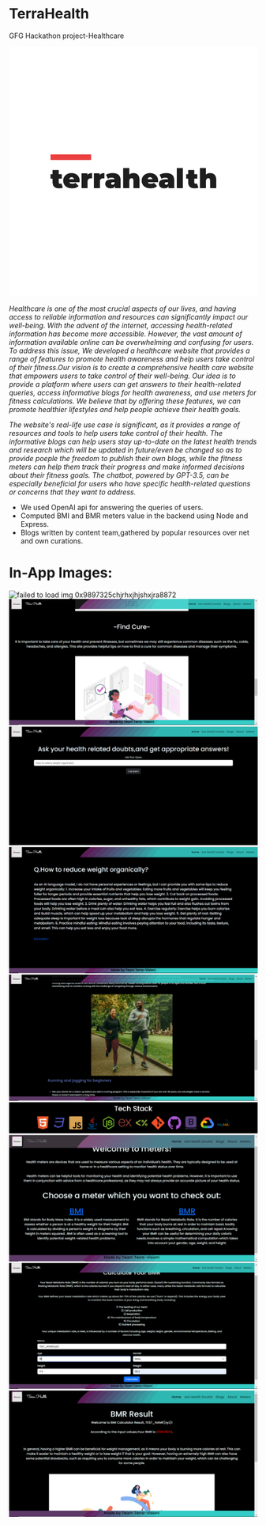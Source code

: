 # TerraHealth

GFG Hackathon project-Healthcare

![Failed to load image at 0x3kqer23rr9feedkka](./public/terralogo.svg)

_Healthcare is one of the most crucial aspects of our lives, and having access to reliable information and resources can significantly impact our well-being. With the advent of the internet, accessing health-related information has become more accessible. However, the vast amount of information available online can be overwhelming and confusing for users. To address this issue, We developed a healthcare website that provides a range of features to promote health awareness and help users take control of their fitness.Our vision is to create a comprehensive health care website that empowers users to take control of their well-being. Our idea is to provide a platform where users can get answers to their health-related queries, access informative blogs for health awareness, and use meters for fitness calculations. We believe that by offering these features, we can promote healthier lifestyles and help people achieve their health goals._

_The website's real-life use case is significant, as it provides a range of resources and tools to help users take control of their health. The informative blogs can help users stay up-to-date on the latest health trends and research which will be updated in future/even be changed so as to provide poeple the freedom to publish their own blogs, while the fitness meters can help them track their progress and make informed decisions about their fitness goals. The chatbot, powered by GPT-3.5, can be especially beneficial for users who have specific health-related questions or concerns that they want to address._


- We used OpenAI api for answering the queries of users.
- Computed BMI and BMR meters value in the backend using Node and Express.
- Blogs written by content team,gathered by popular resources over net and own curations.

# In-App Images:

![failed to load img 0x9897325chjrhxjhjshxjra8872](./public/appview1.PNG)
![failed to load img 0x9897325chjrhxjhjshxjra8872](./public/appview2.PNG)
![failed to load img 0x9897325chjrhxjhjshxjra8872](./public/appview3.PNG)
![failed to load img 0x9897325chjrhxjhjshxjra8872](./public/appview4.PNG)
![failed to load img 0x9897325chjrhxjhjshxjra8872](./public/appview5.PNG)
![failed to load img 0x9897325chjrhxjhjshxjra8872](./public/appview6.PNG)
![failed to load img 0x9897325chjrhxjhjshxjra8872](./public/appview7.PNG)
![failed to load img 0x9897325chjrhxjhjshxjra8872](./public/appview8.PNG)
![failed to load img 0x9897325chjrhxjhjshxjra8872](./public/appview9.png) 

